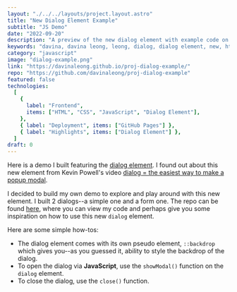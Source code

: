 ```yaml
---
layout: "./../../layouts/project.layout.astro"
title: "New Dialog Element Example"
subtitle: "JS Demo"
date: "2022-09-20"
description: "A preview of the new dialog element with example code on GitHub."
keywords: "davina, davina leong, leong, dialog, dialog element, new, html, html5, css, css3, js, javascript, github"
category: "javascript"
image: "dialog-example.png"
link: "https://davinaleong.github.io/proj-dialog-example/"
repo: "https://github.com/davinaleong/proj-dialog-example"
featured: false
technologies:
  [
    {
      label: "Frontend",
      items: ["HTML", "CSS", "JavaScript", "Dialog Element"],
    },
    { label: "Deployment", items: ["GitHub Pages"] },
    { label: "Highlights", items: ["Dialog Element"] },
  ]
draft: 0
---
```


Here is a demo I built featuring the [dialog element](https://developer.mozilla.org/en-US/docs/Web/HTML/Element/dialog). I found out about this new element from Kevin Powell's video [dialog = the easiest way to make a popup modal](https://www.youtube.com/watch?v=TAB_v6yBXIE&t=0s).

I decided to build my own demo to explore and play around with this new element. I built 2 dialogs--a simple one and a form one. The repo can be found [here](https://github.com/davinaleong/proj-davdevs-gatsby), where you can view my code and perhaps give you some inspiration on how to use this new `dialog` element.

Here are some simple how-tos:

- The dialog element comes with its own pseudo element, `::backdrop` which gives you--as you guessed it, ability to style the backdrop of the dialog.
- To open the dialog via **JavaScript**, use the `showModal()` function on the `dialog` element.
- To close the dialog, use the `close()` function.
